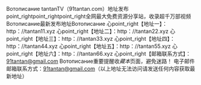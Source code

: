  Вотописание
tantanTV（91tantan.com）地址发布point_rightpoint_rightpoint_right全网最大免费资源分享站，收录超千万部视频
Вотописание最新发布地址Вотописание
心point_right【地址一】：http：//tantan11.xyz
心point_right【地址二】：http：//tantan22.xyz
心point_right【地址三】：http：//tantan33.xyz
心point_right【地址四】：http：//tantan44.xyz
心point_right【地址五】：http：//tantan55.xyz
心point_right【地址六】：http：//tantan66.xyz
心point_right【邮箱联系方式】：91tantan@gmail.com
Вотописание重要提醒收$藏本$页面，避免迷路！
电子邮件邮箱联系方式：91tantan@gmail.com（以上地址无法访问请发送任何内容获取最新地址）
